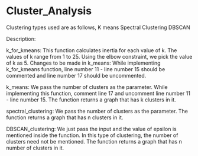# Cluster_Analysis

Clustering types used are as follows,
K means
Spectral Clustering
DBSCAN

Description:

k_for_kmeans:
This function calculates inertia for each value of k. The values of k range from 1 to 25. Using the elbow constraint, we pick the value of k as 5. 
    Changes to be made in k_means:
         While implementing k_for_kmeans function, line number 11 - line number 15 should be commented and line number 17 should be uncommented.

k_means:
We pass the number of clusters as the parameter. While implementing this function, comment line 17 and uncomment line number 11 - line number 15. The function returns a graph that has k clusters in it.

spectral_clustering:
We pass the number of clusters as the parameter. The function returns a graph that has n clusters in it.

DBSCAN_clustering:
We just pass the input and the value of epsilon is mentioned inside the function. In this type of clustering, the number of clusters need not be mentioned. The function returns a graph that has n number of clusters in it.
